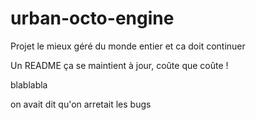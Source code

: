 # urban-octo-engine
Projet le mieux géré du monde entier et ca doit continuer

Un README ça se maintient à jour, coûte que coûte !

blablabla

on avait dit qu'on arretait les bugs
